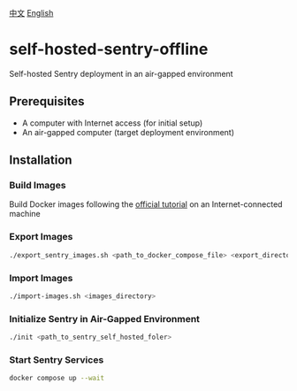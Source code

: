 [中文](./README_zh.md)
[English](./README.md)
# self-hosted-sentry-offline
Self-hosted Sentry deployment in an air-gapped environment

## Prerequisites
- A computer with Internet access (for initial setup)
- An air-gapped computer (target deployment environment)

## Installation

### Build Images
Build Docker images following the [official tutorial](https://develop.sentry.dev/self-hosted/#getting-started) on an Internet-connected machine

### Export Images
```bash
./export_sentry_images.sh <path_to_docker_compose_file> <export_directory>
```

### Import Images
```bash
./import-images.sh <images_directory>
```

### Initialize Sentry in Air-Gapped Environment
```bash
./init <path_to_sentry_self_hosted_foler>
```

### Start Sentry Services
```bash
docker compose up --wait
```